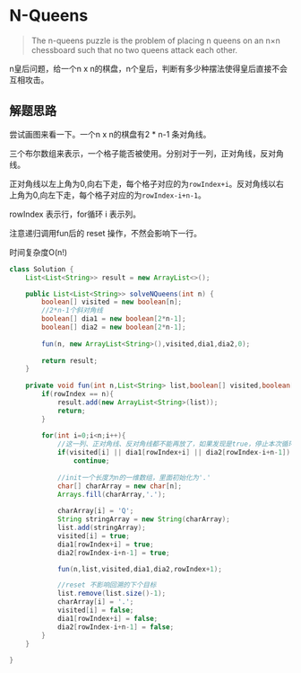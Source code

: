 # N-Queens

> The n-queens puzzle is the problem of placing n queens on an n×n chessboard such that no two queens attack each other.

n皇后问题，给一个n x n的棋盘，n个皇后，判断有多少种摆法使得皇后直接不会互相攻击。

## 解题思路

尝试画图来看一下。一个n x n的棋盘有2 * n-1 条对角线。

三个布尔数组来表示，一个格子能否被使用。分别对于一列，正对角线，反对角线。

正对角线以左上角为0,向右下走，每个格子对应的为`rowIndex+i`。反对角线以右上角为0,向左下走，每个格子对应的为`rowIndex-i+n-1`。

rowIndex 表示行，for循环 i 表示列。

注意递归调用fun后的 reset 操作，不然会影响下一行。

时间复杂度O(n!)

```Java
class Solution {
    List<List<String>> result = new ArrayList<>();

    public List<List<String>> solveNQueens(int n) {
        boolean[] visited = new boolean[n];
        //2*n-1个斜对角线
        boolean[] dia1 = new boolean[2*n-1];
        boolean[] dia2 = new boolean[2*n-1];
        
        fun(n, new ArrayList<String>(),visited,dia1,dia2,0);
        
        return result;
    }
    
    private void fun(int n,List<String> list,boolean[] visited,boolean[] dia1,boolean[] dia2,int rowIndex){
        if(rowIndex == n){
            result.add(new ArrayList<String>(list));
            return;
        }
        
        for(int i=0;i<n;i++){
            //这一列、正对角线、反对角线都不能再放了，如果发现是true，停止本次循环
            if(visited[i] || dia1[rowIndex+i] || dia2[rowIndex-i+n-1])
                continue;
            
            //init一个长度为n的一维数组，里面初始化为'.'
            char[] charArray = new char[n];
            Arrays.fill(charArray,'.');
            
            charArray[i] = 'Q';
            String stringArray = new String(charArray);
            list.add(stringArray);
            visited[i] = true;
            dia1[rowIndex+i] = true;
            dia2[rowIndex-i+n-1] = true;

            fun(n,list,visited,dia1,dia2,rowIndex+1);

            //reset 不影响回溯的下个目标
            list.remove(list.size()-1);
            charArray[i] = '.';
            visited[i] = false;
            dia1[rowIndex+i] = false;
            dia2[rowIndex-i+n-1] = false;
        }
    }
    
}
```
